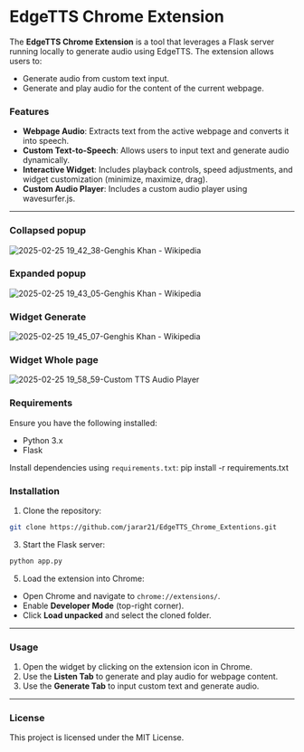 # EdgeTTS Chrome Extension

The **EdgeTTS Chrome Extension** is a tool that leverages a Flask server running locally to generate audio using EdgeTTS. The extension allows users to:
- Generate audio from custom text input.
- Generate and play audio for the content of the current webpage.

### Features
- **Webpage Audio**: Extracts text from the active webpage and converts it into speech.
- **Custom Text-to-Speech**: Allows users to input text and generate audio dynamically.
- **Interactive Widget**: Includes playback controls, speed adjustments, and widget customization (minimize, maximize, drag).
- **Custom Audio Player**: Includes a custom audio player using wavesurfer.js.

---
### Collapsed popup
![2025-02-25 19_42_38-Genghis Khan - Wikipedia](https://github.com/user-attachments/assets/a61f0890-fb8f-4bb4-909a-e0c9adea48ff)


### Expanded popup
![2025-02-25 19_43_05-Genghis Khan - Wikipedia](https://github.com/user-attachments/assets/8775cc10-e7b4-402c-8d7e-8c1a2ae589e0)


### Widget Generate 
![2025-02-25 19_45_07-Genghis Khan - Wikipedia](https://github.com/user-attachments/assets/23bde791-63c8-43bd-82fd-d791413f37d1)

### Widget Whole page
![2025-02-25 19_58_59-Custom TTS Audio Player](https://github.com/user-attachments/assets/9c3d7638-ea08-448b-b105-9d0323476aee)



### Requirements
Ensure you have the following installed:
- Python 3.x
- Flask

Install dependencies using `requirements.txt`:
pip install -r requirements.txt

### Installation

1. Clone the repository:
```bash
git clone https://github.com/jarar21/EdgeTTS_Chrome_Extentions.git
```
3. Start the Flask server:
```bash
python app.py
```
5. Load the extension into Chrome:
- Open Chrome and navigate to `chrome://extensions/`.
- Enable **Developer Mode** (top-right corner).
- Click **Load unpacked** and select the cloned folder.

---

### Usage

1. Open the widget by clicking on the extension icon in Chrome.
2. Use the **Listen Tab** to generate and play audio for webpage content.
3. Use the **Generate Tab** to input custom text and generate audio.

---

### License

This project is licensed under the MIT License.
